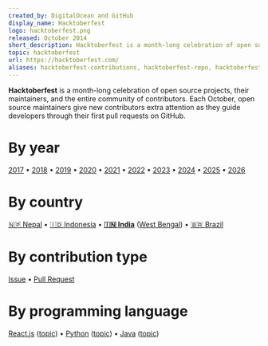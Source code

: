 ```yaml
---
created_by: DigitalOcean and GitHub
display_name: Hacktoberfest
logo: hacktoberfest.png
released: October 2014
short_description: Hacktoberfest is a month-long celebration of open source projects, their maintainers, and the entire community of contributors.
topic: hacktoberfest
url: https://hacktoberfest.com/
aliases: hacktoberfest-contributions, hacktoberfest-repo, hacktoberfest-contribute, hacktoberfest-participants, hacktoberfest-challenge, hacktoberfest-topic, hacktoberfest-project, hacktoberfest-maintainer
---
```

**Hacktoberfest** is a month-long celebration of open source projects, their maintainers, and the entire community of contributors. Each October, open source maintainers give new contributors extra attention as they guide developers through their first pull requests on GitHub.

# By year
[2017](https://github.com/topics/hacktoberfest2017) &bull; [2018](https://github.com/topics/hacktoberfest2018) &bull; [2019](https://github.com/topics/hacktoberfest2019) &bull; [2020](https://github.com/topics/hacktoberfest2020) &bull; [2021](https://github.com/topics/hacktoberfest2021) &bull; [2022](https://github.com/topics/hacktoberfest2022) &bull; [2023](https://github.com/topics/hacktoberfest2023) &bull; [2024](https://github.com/topics/hacktoberfest2024) &bull; [2025](https://github.com/topics/hacktoberfest2025) &bull; [2026](https://github.com/topics/hacktoberfest2026)

# By country
[🇳🇵 Nepal](https://github.com/topics/hacktoberfestnepal) &bull; [🇮🇩 Indonesia](https://github.com/topics/hacktoberfest-indonesia) &bull; **[🇮🇳 India](https://github.com/topics/hacktoberfest-india)** ([West Bengal](https://github.com/topics/hacktoberfest-westbengal)) &bull; [🇧🇷 Brazil](https://github.com/topics/hacktoberfest-brasil)

# By contribution type
[Issue](https://github.com/topics/hacktoberfest-issue) &bull; [Pull Request](https://github.com/topics/hacktoberfest-pr)

# By programming language
[React.js](https://github.com/topics/react-hacktoberfest) ([topic](https://github.com/topics/react)) &bull; [Python](https://github.com/topics/hacktoberfestpy) ([topic](https://github.com/topics/python)) &bull; [Java](https://github.com/topics/hacktoberfest-java) ([topic](https://github.com/topics/java))
